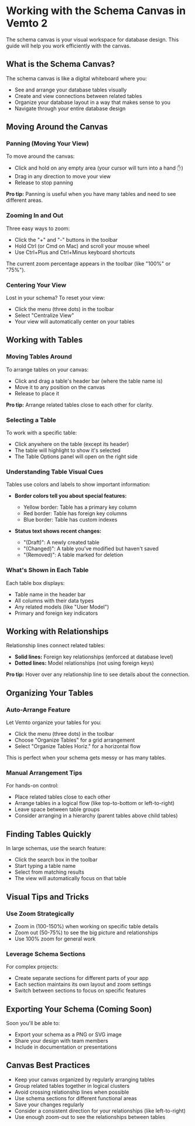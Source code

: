 # Working with the Schema Canvas in Vemto 2

The schema canvas is your visual workspace for database design. This guide will help you work efficiently with the canvas.

## What is the Schema Canvas?

The schema canvas is like a digital whiteboard where you:
- See and arrange your database tables visually
- Create and view connections between related tables
- Organize your database layout in a way that makes sense to you
- Navigate through your entire database design

## Moving Around the Canvas

### Panning (Moving Your View)

To move around the canvas:
- Click and hold on any empty area (your cursor will turn into a hand ✋)
- Drag in any direction to move your view
- Release to stop panning

**Pro tip:** Panning is useful when you have many tables and need to see different areas.

### Zooming In and Out

Three easy ways to zoom:
- Click the "+" and "-" buttons in the toolbar
- Hold Ctrl (or Cmd on Mac) and scroll your mouse wheel
- Use Ctrl+Plus and Ctrl+Minus keyboard shortcuts

The current zoom percentage appears in the toolbar (like "100%" or "75%").

### Centering Your View

Lost in your schema? To reset your view:
- Click the menu (three dots) in the toolbar
- Select "Centralize View"
- Your view will automatically center on your tables

## Working with Tables

### Moving Tables Around

To arrange tables on your canvas:
- Click and drag a table's header bar (where the table name is)
- Move it to any position on the canvas
- Release to place it

**Pro tip:** Arrange related tables close to each other for clarity.

### Selecting a Table

To work with a specific table:
- Click anywhere on the table (except its header)
- The table will highlight to show it's selected
- The Table Options panel will open on the right side

### Understanding Table Visual Cues

Tables use colors and labels to show important information:

- **Border colors tell you about special features:**
  - Yellow border: Table has a primary key column
  - Red border: Table has foreign key columns
  - Blue border: Table has custom indexes

- **Status text shows recent changes:**
  - "(Draft)": A newly created table
  - "(Changed)": A table you've modified but haven't saved
  - "(Removed)": A table marked for deletion

### What's Shown in Each Table

Each table box displays:
- Table name in the header bar
- All columns with their data types
- Any related models (like "User Model")
- Primary and foreign key indicators

## Working with Relationships

Relationship lines connect related tables:
- **Solid lines:** Foreign key relationships (enforced at database level)
- **Dotted lines:** Model relationships (not using foreign keys)

**Pro tip:** Hover over any relationship line to see details about the connection.

## Organizing Your Tables

### Auto-Arrange Feature

Let Vemto organize your tables for you:
- Click the menu (three dots) in the toolbar
- Choose "Organize Tables" for a grid arrangement
- Select "Organize Tables Horiz." for a horizontal flow

This is perfect when your schema gets messy or has many tables.

### Manual Arrangement Tips

For hands-on control:
- Place related tables close to each other
- Arrange tables in a logical flow (like top-to-bottom or left-to-right)
- Leave space between table groups
- Consider arranging in a hierarchy (parent tables above child tables)

## Finding Tables Quickly

In large schemas, use the search feature:
- Click the search box in the toolbar
- Start typing a table name
- Select from matching results
- The view will automatically focus on that table

## Visual Tips and Tricks

### Use Zoom Strategically

- Zoom in (100-150%) when working on specific table details
- Zoom out (50-75%) to see the big picture and relationships
- Use 100% zoom for general work

### Leverage Schema Sections

For complex projects:
- Create separate sections for different parts of your app
- Each section maintains its own layout and zoom settings
- Switch between sections to focus on specific features

## Exporting Your Schema (Coming Soon)

Soon you'll be able to:
- Export your schema as a PNG or SVG image
- Share your design with team members
- Include in documentation or presentations

## Canvas Best Practices

- Keep your canvas organized by regularly arranging tables
- Group related tables together in logical clusters
- Avoid crossing relationship lines when possible
- Use schema sections for different functional areas
- Save your changes regularly
- Consider a consistent direction for your relationships (like left-to-right)
- Use enough zoom-out to see the relationships between tables
